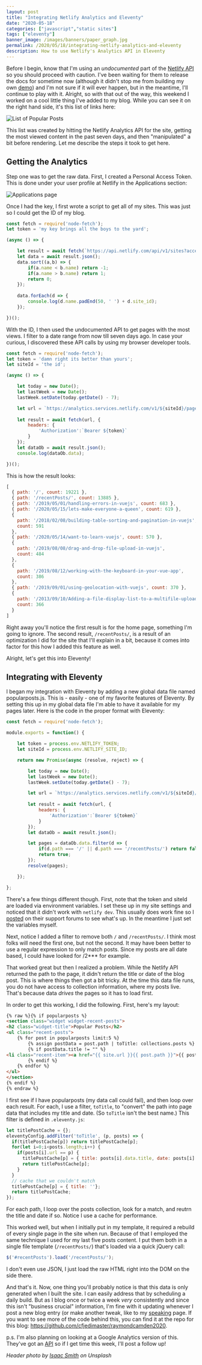 ```yaml
---
layout: post
title: "Integrating Netlify Analytics and Eleventy"
date: "2020-05-18"
categories: ["javascript","static sites"]
tags: ["eleventy"]
banner_image: /images/banners/paper_graph.jpg
permalink: /2020/05/18/integrating-netlify-analytics-and-eleventy
description: How to use Netlify's Analytics API in Eleventy
---
```


Before I begin, know that I'm using an *undocumented* part of the [Netlify API](https://open-api.netlify.com/) so you should proceed with caution. I've been waiting for them to release the docs for sometime now (although it didn't stop me from building my own [demo](https://www.raymondcamden.com/2019/10/05/building-a-netlify-stats-viewer-in-vuejs)) and I'm not sure if it will ever happen, but in the meantime, I'll continue to play with it. Alright, so with that out of the way, this weekend I worked on a cool little thing I've added to my blog. While you can see it on the right hand side, it's this list of links here:

<p>
<img data-src="https://static.raymondcamden.com/images/2020/05/pp1.png" alt="List of Popular Posts" class="lazyload imgborder imgcenter">
</p>

This list was created by hitting the Netlify Analytics API for the site, getting the most viewed content in the past seven days, and then "manipulated" a bit before rendering. Let me describe the steps it took to get here.

## Getting the Analytics

Step one was to get the raw data. First, I created a Personal Access Token. This is done under your user profile at Netlify in the Applications section:

<p>
<img data-src="https://static.raymondcamden.com/images/2020/05/pp2.png" alt="Applications page" class="lazyload imgborder imgcenter">
</p>

Once I had the key, I first wrote a script to get all of my sites. This was just so I could get the ID of my blog.

```js
const fetch = require('node-fetch');
let token = 'my key brings all the boys to the yard';

(async () => {

	let result = await fetch(`https://api.netlify.com/api/v1/sites?access_token=${token}`);
	let data = await result.json();
	data.sort((a,b) => {
		if(a.name < b.name) return -1;
		if(a.name > b.name) return 1;
		return 0;
	});
	
	data.forEach(d => {
		console.log(d.name.padEnd(50, ' ') + d.site_id);
	});

})();
```

With the ID, I then used the undocumented API to get pages with the most views. I filter to a date range from now till seven days ago. In case your curious, I discovered these API calls by using my browser developer tools.

```js
const fetch = require('node-fetch');
let token = 'damn right its better than yours';
let siteId = 'the id';

(async () => {

	let today = new Date();
	let lastWeek = new Date();
	lastWeek.setDate(today.getDate() - 7);

	let url = `https://analytics.services.netlify.com/v1/${siteId}/pages?from=${lastWeek.getTime()}&to=${today.getTime()}&timezone=-0500&limit=10`;
	
	let result = await fetch(url, {
		headers: {
			'Authorization':`Bearer ${token}`
		}
	});
	let dataOb = await result.json();
	console.log(dataOb.data);	

})();
```

This is how the result looks:

```js
[
  { path: '/', count: 19221 },
  { path: '/recentPosts/', count: 13885 },
  { path: '/2019/05/01/handling-errors-in-vuejs', count: 683 },
  { path: '/2020/05/15/lets-make-everyone-a-queen', count: 619 },
  {
    path: '/2018/02/08/building-table-sorting-and-pagination-in-vuejs',
    count: 591
  },
  { path: '/2020/05/14/want-to-learn-vuejs', count: 570 },
  {
    path: '/2019/08/08/drag-and-drop-file-upload-in-vuejs',
    count: 484
  },
  {
    path: '/2019/08/12/working-with-the-keyboard-in-your-vue-app',
    count: 386
  },
  { path: '/2019/09/01/using-geolocation-with-vuejs', count: 370 },
  {
    path: '/2013/09/10/Adding-a-file-display-list-to-a-multifile-upload-HTML-control',
    count: 366
  }
]
```

Right away you'll notice the first result is for the home page, something I'm going to ignore. The second result, `/recentPosts/`, is a result of an optimization I did for the site that I'll explain in a bit, because it comes into factor for this how I added this feature as well. 

Alright, let's get this into Eleventy!

## Integrating with Eleventy

I began my integration with Eleventy by adding a new global data file named popularposts.js. This is - easily - one of my favorite features of Eleventy. By setting this up in my global data file I'm able to have it available for my pages later. Here is the code in the proper format with Eleventy: 

```js
const fetch = require('node-fetch');

module.exports = function() {

	let token = process.env.NETLIFY_TOKEN;
	let siteId = process.env.NETLIFY_SITE_ID;

	return new Promise(async (resolve, reject) => {

		let today = new Date();
		let lastWeek = new Date();
		lastWeek.setDate(today.getDate() - 7);

		let url = `https://analytics.services.netlify.com/v1/${siteId}/pages?from=${lastWeek.getTime()}&to=${today.getTime()}&timezone=-0500&limit=15`;
		
		let result = await fetch(url, {
			headers: {
				'Authorization':`Bearer ${token}`
			}
		});
		let dataOb = await result.json();

		let pages = dataOb.data.filter(d => {
			if(d.path === '/' || d.path === '/recentPosts/') return false;
			return true;
		});
		resolve(pages);

	});

};
```

There's a few things different though. First, note that the token and siteId are loaded via environment variables. I set these up in my site settings and noticed that it didn't work with `netlify dev`. This usually does work fine so I [posted](https://community.netlify.com/t/access-environment-variables-outside-of-functions/14834) on their support forums to see what's up. In the meantime I just set the variables myself.

Next, notice I added a filter to remove both `/` and `/recentPosts/`. I think most folks will need the first one, but not the second. It may have been better to use a regular expression to only match posts. Since my posts are all date based, I could have looked for /2*** for example. 

That worked great but then I realized a problem. While the Netlify API returned the path to the page, it didn't return the title or date of the blog post. This is where things then got a bit tricky. At the time this data file runs, you do not have access to collection information, where my posts live. That's because data *drives* the pages so it has to load first. 

In order to get this working, I did the following. First, here's my layout:

```html
{% raw %}{% if popularposts %}
<section class="widget widget-recent-posts">
<h2 class="widget-title">Popular Posts</h2>
<ul class="recent-posts">
	{% for post in popularposts limit:5 %}
		{% assign postData = post.path | toTitle: collections.posts %}
		{% if postData.title != "" %}
<li class="recent-item"><a href="{{ site.url }}{{ post.path }}">{{ postData.title }}</a> <span> {{ postData.date | date: "%B %e, %Y" }}</span></li>
		{% endif %}
	{% endfor %}
</ul>
</section>
{% endif %}
{% endraw %}
```

I first see if I have popularposts (my data call could fail), and then loop over each result. For each, I use a filter, `toTitle`, to "convert" the path into page data that includes my title and date. (So `toTitle` isn't the best name.) This filter is defined in `.eleventy.js`:

```js
let titlePostCache = {};
eleventyConfig.addFilter('toTitle', (p, posts) => {
  if(titlePostCache[p]) return titlePostCache[p];
  for(let i=0;i<posts.length;i++) {
    if(posts[i].url == p) {
      titlePostCache[p] = { title: posts[i].data.title, date: posts[i].date};
      return titlePostCache[p];
    }
  }
  // cache that we couldn't match
  titlePostCache[p] = { title: ''};
  return titlePostCache;
});
```

For each path, I loop over the posts collection, look for a match, and reutrn the title and date if so. Notice I use a cache for performance. 

This worked well, but when I initially put in my template, it required a rebuild of every single page in the site when run. Because of that I employed the same technique I used for my last five posts content. I put them both in a single file template (`/recentPosts/`) that's loaded via a quick jQuery call:

```js
$('#recentPosts').load('/recentPosts/');
```

I don't even use JSON, I just load the raw HTML right into the DOM on the side there. 

And that's it. Now, one thing you'll probably notice is that this data is only generated when I built the site. I can easily address that by scheduling a daily build. But as I blog once or twice a week *very* consistently and since this isn't "business crucial" information, I'm fine with it updating whenever I post a new blog entry (or make another tweak, like to my [speaking](/speaking) page. If you want to see more of the code behind this, you can find it at the repo for this blog: <https://github.com/cfjedimaster/raymondcamden2020>. 

p.s. I'm also planning on looking at a Google Analytics version of this. They've got an [API](https://developers.google.com/analytics/devguides/reporting/core/v3/reference) so if I get time this week, I'll post a follow up!

<i>Header photo by <a href="https://unsplash.com/@isaacmsmith?utm_source=unsplash&utm_medium=referral&utm_content=creditCopyText">Isaac Smith</a> on Unsplash</i>